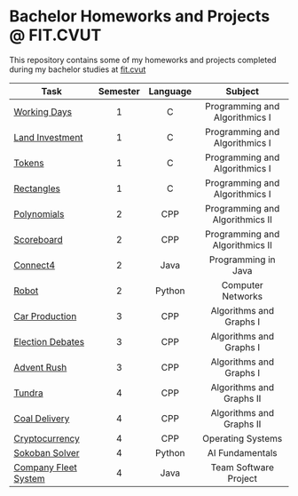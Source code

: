 # Bachelor Homeworks and Projects @ FIT.CVUT

This repository contains some of my homeworks and projects completed during my bachelor studies at [fit.cvut](https://fit.cvut.cz/en)


| Task                 			| Semester  | Language  | Subject  |
| -------------------------	| :-------: | :-------: | :------: | 
| [Working Days](https://github.com/katipber/bachelor/workingDays) | 1         | C         | Programming and Algorithmics I  |
| [Land Investment]((https://github.com/katipber/bachelor/landInvestment))  			| 1         | C         | Programming and Algorithmics I  |
| [Tokens]((https://github.com/katipber/bachelor/tokens))           			| 1         | C         | Programming and Algorithmics I  |
| [Rectangles]((https://github.com/katipber/bachelor/rectangles))       			| 1         | C         | Programming and Algorithmics I  |
| [Polynomials]((https://github.com/katipber/bachelor/polynomials))      			| 2         | CPP       | Programming and Algorithmics II |
| [Scoreboard]((https://github.com/katipber/bachelor/scoreboard))       			| 2         | CPP       | Programming and Algorithmics II |
| [Connect4]((https://github.com/katipber/bachelor/connect4))         			| 2         | Java      | Programming in Java             |
| [Robot]((https://github.com/katipber/bachelor/robot))            			| 2         | Python    | Computer Networks               |
| [Car Production]((https://github.com/katipber/bachelor/carProduction))   			| 3         | CPP       | Algorithms and Graphs I         |
| [Election Debates]((https://github.com/katipber/bachelor/electionDebates))		 	| 3         | CPP       | Algorithms and Graphs I         |
| [Advent Rush]((https://github.com/katipber/bachelor/advendRush))    			  | 3         | CPP       | Algorithms and Graphs I         |
| [Tundra]((https://github.com/katipber/bachelor/tundra))           			| 4         | CPP       | Algorithms and Graphs II        |
| [Coal Delivery]((https://github.com/katipber/bachelor/coalDelivery))       	| 4         | CPP       | Algorithms and Graphs II        |
| [Cryptocurrency]((https://github.com/katipber/bachelor/cryptocurrency))     	  | 4         | CPP       | Operating Systems               |
| [Sokoban Solver]((https://github.com/katipber/bachelor/sokobanSolver))      	| 4         | Python    | AI Fundamentals                 |
| [Company Fleet System]((https://github.com/katipber/bachelor/fleetSystem)) 	| 4         | Java      | Team Software Project           |


